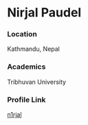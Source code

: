# Nirjal Paudel

### Location

Kathmandu, Nepal

### Academics

Tribhuvan University

### Profile Link

[n1rjal](https://github.com/n1rjal)

